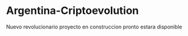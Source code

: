 # Argentina-Criptoevolution
Nuevo revolucionario proyecto en construccion  pronto estara disponible 
